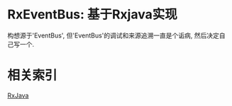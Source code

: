 # RxEventBus: 基于Rxjava实现

构想源于'EventBus', 但'EventBus'的调试和来源追溯一直是个诟病, 然后决定自己写一个.

# 相关索引
[RxJava](http://github.com/ReactiveX/RxJava)
